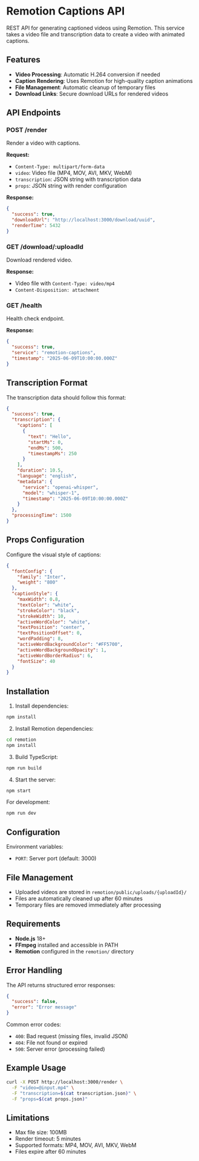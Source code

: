 # Remotion Captions API

REST API for generating captioned videos using Remotion. This service takes a video file and transcription data to create a video with animated captions.

## Features

- **Video Processing**: Automatic H.264 conversion if needed
- **Caption Rendering**: Uses Remotion for high-quality caption animations
- **File Management**: Automatic cleanup of temporary files
- **Download Links**: Secure download URLs for rendered videos

## API Endpoints

### POST /render

Render a video with captions.

**Request:**
- `Content-Type: multipart/form-data`
- `video`: Video file (MP4, MOV, AVI, MKV, WebM)
- `transcription`: JSON string with transcription data
- `props`: JSON string with render configuration

**Response:**
```json
{
  "success": true,
  "downloadUrl": "http://localhost:3000/download/uuid",
  "renderTime": 5432
}
```

### GET /download/:uploadId

Download rendered video.

**Response:**
- Video file with `Content-Type: video/mp4`
- `Content-Disposition: attachment`

### GET /health

Health check endpoint.

**Response:**
```json
{
  "success": true,
  "service": "remotion-captions",
  "timestamp": "2025-06-09T10:00:00.000Z"
}
```

## Transcription Format

The transcription data should follow this format:

```json
{
  "success": true,
  "transcription": {
    "captions": [
      {
        "text": "Hello",
        "startMs": 0,
        "endMs": 500,
        "timestampMs": 250
      }
    ],
    "duration": 10.5,
    "language": "english",
    "metadata": {
      "service": "openai-whisper",
      "model": "whisper-1",
      "timestamp": "2025-06-09T10:00:00.000Z"
    }
  },
  "processingTime": 1500
}
```

## Props Configuration

Configure the visual style of captions:

```json
{
  "fontConfig": {
    "family": "Inter",
    "weight": "800"
  },
  "captionStyle": {
    "maxWidth": 0.8,
    "textColor": "white",
    "strokeColor": "black",
    "strokeWidth": 10,
    "activeWordColor": "white",
    "textPosition": "center",
    "textPositionOffset": 0,
    "wordPadding": 8,
    "activeWordBackgroundColor": "#FF5700",
    "activeWordBackgroundOpacity": 1,
    "activeWordBorderRadius": 6,
    "fontSize": 40
  }
}
```

## Installation

1. Install dependencies:
```bash
npm install
```

2. Install Remotion dependencies:
```bash
cd remotion
npm install
```

3. Build TypeScript:
```bash
npm run build
```

4. Start the server:
```bash
npm start
```

For development:
```bash
npm run dev
```

## Configuration

Environment variables:

- `PORT`: Server port (default: 3000)

## File Management

- Uploaded videos are stored in `remotion/public/uploads/{uploadId}/`
- Files are automatically cleaned up after 60 minutes
- Temporary files are removed immediately after processing

## Requirements

- **Node.js** 18+
- **FFmpeg** installed and accessible in PATH
- **Remotion** configured in the `remotion/` directory

## Error Handling

The API returns structured error responses:

```json
{
  "success": false,
  "error": "Error message"
}
```

Common error codes:
- `400`: Bad request (missing files, invalid JSON)
- `404`: File not found or expired
- `500`: Server error (processing failed)

## Example Usage

```bash
curl -X POST http://localhost:3000/render \
  -F "video=@input.mp4" \
  -F "transcription=$(cat transcription.json)" \
  -F "props=$(cat props.json)"
```

## Limitations

- Max file size: 100MB
- Render timeout: 5 minutes
- Supported formats: MP4, MOV, AVI, MKV, WebM
- Files expire after 60 minutes
